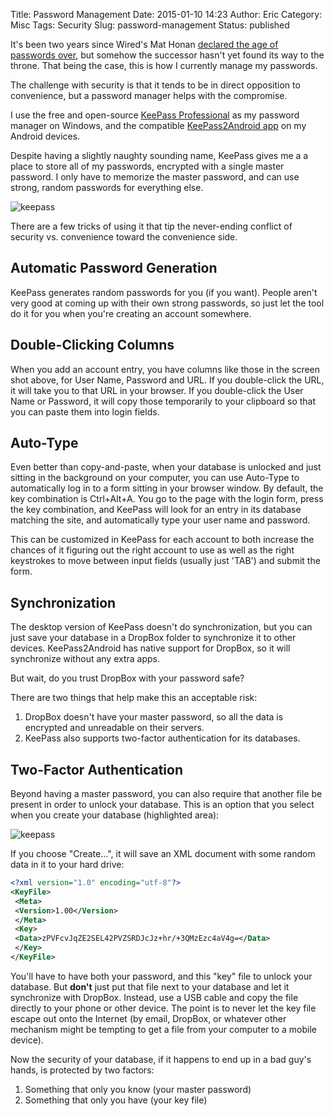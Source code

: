 Title: Password Management
Date: 2015-01-10 14:23
Author: Eric
Category: Misc
Tags: Security
Slug: password-management
Status: published

It's been two years since Wired's Mat Honan [declared the age of
passwords
over](http://www.wired.com/2012/11/ff-mat-honan-password-hacker/), but
somehow the successor hasn't yet found its way to the throne. That being
the case, this is how I currently manage my passwords.

The challenge with security is that it tends to be in direct opposition
to convenience, but a password manager helps with the compromise.

I use the free and open-source [KeePass
Professional](http://keepass.info/) as my password manager on Windows,
and the compatible [KeePass2Android
app](https://play.google.com/store/apps/details?id=keepass2android.keepass2android)
on my Android devices.

Despite having a slightly naughty sounding name, KeePass gives me a a
place to store all of my passwords, encrypted with a single master
password. I only have to memorize the master password, and can use
strong, random passwords for everything else.

![keepass]({filename}/images/keepass.png)

There are a few tricks of using it that tip the never-ending conflict of
security vs. convenience toward the convenience side.

Automatic Password Generation
-----------------------------

KeePass generates random passwords for you (if you want). People aren't
very good at coming up with their own strong passwords, so just let the
tool do it for you when you're creating an account somewhere.

Double-Clicking Columns
-----------------------

When you add an account entry, you have columns like those in the screen
shot above, for User Name, Password and URL. If you double-click the
URL, it will take you to that URL in your browser. If you double-click
the User Name or Password, it will copy those temporarily to your
clipboard so that you can paste them into login fields.

Auto-Type
---------

Even better than copy-and-paste, when your database is unlocked and just
sitting in the background on your computer, you can use Auto-Type to
automatically log in to a form sitting in your browser window. By
default, the key combination is Ctrl+Alt+A. You go to the page with the
login form, press the key combination, and KeePass will look for an
entry in its database matching the site, and automatically type your
user name and password.

This can be customized in KeePass for each account to both increase the
chances of it figuring out the right account to use as well as the right
keystrokes to move between input fields (usually just 'TAB') and submit
the form.

Synchronization
---------------

The desktop version of KeePass doesn't do synchronization, but you can
just save your database in a DropBox folder to synchronize it to other
devices. KeePass2Android has native support for DropBox, so it will
synchronize without any extra apps.

But wait, do you trust DropBox with your password safe?

There are two things that help make this an acceptable risk:

1.  DropBox doesn't have your master password, so all the data is
    encrypted and unreadable on their servers.
2.  KeePass also supports two-factor authentication for its databases.

Two-Factor Authentication
-------------------------

Beyond having a master password, you can also require that another file
be present in order to unlock your database. This is an option that you
select when you create your database (highlighted area):

![keepass]({filename}/images/keepass2.png)

If you
choose "Create...", it will save an XML document with some random data
in it to your hard drive:

```xml
<?xml version="1.0" encoding="utf-8"?>
<KeyFile>
 <Meta>
 <Version>1.00</Version>
 </Meta>
 <Key>
 <Data>zPVFcvJqZE2SEL42PVZSRDJcJz+hr/+3QMzEzc4aV4g=</Data>
 </Key>
</KeyFile>
```

You'll have to have both your password, and this "key" file to unlock
your database. But **don't** just put that file next to your database
and let it synchronize with DropBox. Instead, use a USB cable and copy
the file directly to your phone or other device. The point is to never
let the key file escape out onto the Internet (by email, DropBox, or
whatever other mechanism might be tempting to get a file from your
computer to a mobile device).

Now the security of your database, if it happens to end up in a bad
guy's hands, is protected by two factors:

1.  Something that only you know (your master password)
2.  Something that only you have (your key file)
